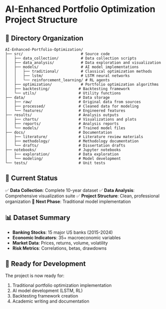 # AI-Enhanced Portfolio Optimization Project Structure

## 📁 Directory Organization

```
AI-Enhanced-Portfolio-Optimization/
├── src/                          # Source code
│   ├── data_collection/          # Data collection scripts
│   ├── data_analysis/            # Data exploration and visualization
│   ├── models/                   # AI model implementations
│   │   ├── traditional/          # Classical optimization methods
│   │   ├── lstm/                 # LSTM neural networks
│   │   └── reinforcement_learning/ # RL agents
│   ├── optimization/             # Portfolio optimization algorithms
│   ├── backtesting/             # Backtesting framework
│   └── utils/                   # Utility functions
├── data/                        # Data storage
│   ├── raw/                     # Original data from sources
│   ├── processed/               # Cleaned data for modeling
│   └── features/                # Engineered features
├── results/                     # Analysis outputs
│   ├── charts/                  # Visualizations and plots
│   ├── reports/                 # Analysis reports
│   └── models/                  # Trained model files
├── docs/                        # Documentation
│   ├── literature/              # Literature review materials
│   ├── methodology/             # Methodology documentation
│   └── drafts/                  # Dissertation drafts
├── notebooks/                   # Jupyter notebooks
│   ├── exploration/             # Data exploration
│   └── modeling/                # Model development
└── tests/                       # Unit tests
```

## 🎯 Current Status

✅ **Data Collection**: Complete 10-year dataset
✅ **Data Analysis**: Comprehensive visualization suite
✅ **Project Structure**: Clean, professional organization
🔄 **Next Phase**: Traditional model implementation

## 📊 Dataset Summary

- **Banking Stocks**: 15 major US banks (2015-2024)
- **Economic Indicators**: 35+ macroeconomic variables
- **Market Data**: Prices, returns, volume, volatility
- **Risk Metrics**: Correlations, betas, drawdowns

## 🚀 Ready for Development

The project is now ready for:
1. Traditional portfolio optimization implementation
2. AI model development (LSTM, RL)
3. Backtesting framework creation
4. Academic writing and documentation
